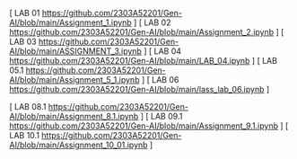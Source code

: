[ LAB 01 https://github.com/2303A52201/Gen-AI/blob/main/Assignment_1.ipynb ]
[ LAB 02 https://github.com/2303A52201/Gen-AI/blob/main/Assignment_2.ipynb ]
[ LAB 03 https://github.com/2303A52201/Gen-AI/blob/main/ASSIGNMENT_3.ipynb ]
[ LAB 04 https://github.com/2303A52201/Gen-AI/blob/main/LAB_04.ipynb ]
[ LAB 05.1 https://github.com/2303A52201/Gen-AI/blob/main/Assignment_5_1.ipynb ]
[ LAB 06 https://github.com/2303A52201/Gen-AI/blob/main/lass_lab_06.ipynb ]

[ LAB 08.1 https://github.com/2303A52201/Gen-AI/blob/main/Assignment_8.1.ipynb ]
[ LAB 09.1 https://github.com/2303A52201/Gen-AI/blob/main/Assignment_9.1.ipynb ]
[ LAB 10.1 https://github.com/2303A52201/Gen-AI/blob/main/Assignment_10_01.ipynb ]
